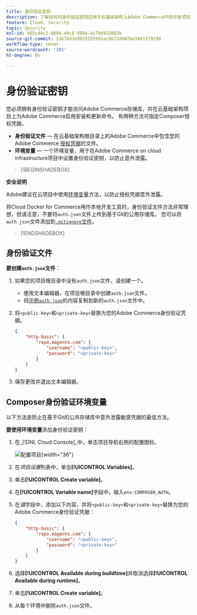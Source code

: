 ```yaml
---
title: 身份验证密钥
description: 了解如何将身份验证密钥应用于云基础架构上Adobe Commerce中的开发项目。
feature: Cloud, Security
topic: Security
exl-id: b05cd4c2-0804-49c8-980a-4c7b6932082b
source-git-commit: 13e76d3e9829155995acbb72d947be3041579298
workflow-type: tm+mt
source-wordcount: '301'
ht-degree: 0%

---
```


# 身份验证密钥

您必须拥有身份验证密钥才能访问Adobe Commerce存储库，并在云基础架构项目上为Adobe Commerce启用安装和更新命令。 有两种方法可指定Composer授权凭据。

- **身份验证文件** — 在云基础架构根目录上的Adobe Commerce中包含您的Adobe Commerce [授权凭据](https://experienceleague.adobe.com/docs/commerce-operations/installation-guide/prerequisites/authentication-keys.html)的文件。
- **环境变量** — 一个环境变量，用于在Adobe Commerce on cloud infrastructure项目中设置身份验证密钥，以防止意外泄露。

>[!BEGINSHADEBOX]

**安全说明**

Adobe建议在云项目中使用[环境变量](#composer-auth-environment-variable)方法，以防止授权凭据意外泄露。

将Cloud Docker for Commerce用作本地开发工具时，身份验证文件方法非常理想，但请注意，不要将`auth.json`文件上传到基于Git的公用存储库。 您可以将`auth.json`文件添加到[`.gitignore`文件](../project/file-structure.md#ignoring-files)。

>[!ENDSHADEBOX]

## 身份验证文件

**要创建`auth.json`文件**：

1. 如果您的项目根目录中没有`auth.json`文件，请创建一个。

   - 使用文本编辑器，在项目根目录中创建`auth.json`文件。
   - 将[示例`auth.json`](https://github.com/magento/magento2/blob/2.3/auth.json.sample)的内容复制到新的`auth.json`文件中。

1. 将`<public-key>`和`<private-key>`替换为您的Adobe Commerce身份验证凭据。

   ```json
   {
       "http-basic": {
           "repo.magento.com": {
               "username": "<public-key>",
               "password": "<private-key>"
           }
       }
   }
   ```

1. 保存更改并退出文本编辑器。

## Composer身份验证环境变量

以下方法是防止在基于Git的公共存储库中意外泄露敏感凭据的最佳方法。

**要使用环境变量**&#x200B;添加身份验证密钥：

1. 在&#x200B;_[!DNL Cloud Console]_中，单击项目导航右侧的配置图标。

   ![配置项目](../../assets/icon-configure.png){width="36"}

1. 在&#x200B;_项目设置_&#x200B;列表中，单击&#x200B;**[!UICONTROL Variables]**。

1. 单击&#x200B;**[!UICONTROL Create variable]**。

1. 在&#x200B;**[!UICONTROL Variable name]**&#x200B;字段中，输入`env:COMPOSER_AUTH`。

1. 在&#x200B;_值_&#x200B;字段中，添加以下内容，并将`<public-key>`和`<private-key>`替换为您的Adobe Commerce身份验证凭据：

   ```json
   {
       "http-basic": {
           "repo.magento.com": {
               "username": "<public-key>",
               "password": "<private-key>"
           }
       }
   }
   ```

1. 选择&#x200B;**[!UICONTROL Available during buildtime]**&#x200B;并取消选择&#x200B;**[!UICONTROL Available during runtime]**。

1. 单击&#x200B;**[!UICONTROL Create variable]**。

1. 从每个环境中删除`auth.json`文件。
